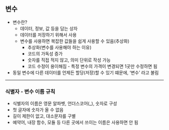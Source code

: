## 변수

- 변수란?
    - 데이터, 정보, 값 등을 담는 상자
    - 데이터를 저장하기 위해서 사용
    - 변수를 사용하면 복잡한 값들을 쉽게 사용할 수 있음(추상화)
        - 추상화(변수를 사용해야 하는 이유)
        - 코드의 가독성 증가
        - 숫자를 직접 적지 않고, 의미 단위로 작성 가능
        - 코드 수정이 용이해짐 - 특정 변수의 가격이 변경되면 1곳만 수정하면 됨
- 동일 변수에 다른 데이터를 언제든 할당(저장)할 수 있기 떄문에, ‘변수’ 라고 불림

---

### 식별자 - 변수 이름 규칙

- 식별자의 이름은 영문 알파벳, 언더스코어(_), 숫자로 구성
- 첫 글자에 숫자가 올 수 없음
- 길이 제한이 없고, 대소문자를 구별
- 예약어, 내장 함수, 모듈 등 다른 곳에서 쓰이는 이름은 사용하면 안 됨